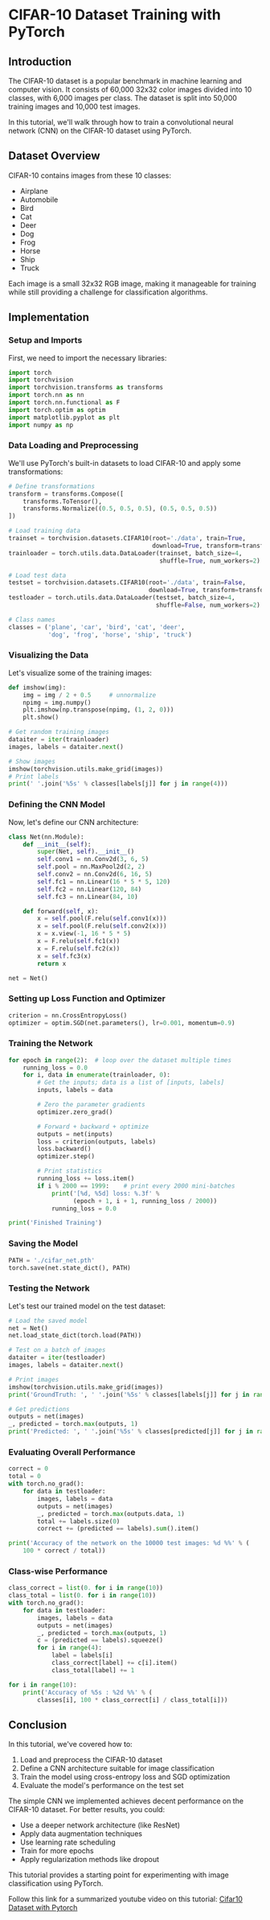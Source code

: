 # CIFAR-10 Dataset Training with PyTorch

## Introduction

The CIFAR-10 dataset is a popular benchmark in machine learning and computer vision. It consists of 60,000 32x32 color images divided into 10 classes, with 6,000 images per class. The dataset is split into 50,000 training images and 10,000 test images.

In this tutorial, we'll walk through how to train a convolutional neural network (CNN) on the CIFAR-10 dataset using PyTorch.

## Dataset Overview

CIFAR-10 contains images from these 10 classes:
- Airplane
- Automobile
- Bird
- Cat
- Deer
- Dog
- Frog
- Horse
- Ship
- Truck

Each image is a small 32x32 RGB image, making it manageable for training while still providing a challenge for classification algorithms.

## Implementation

### Setup and Imports

First, we need to import the necessary libraries:

```python
import torch
import torchvision
import torchvision.transforms as transforms
import torch.nn as nn
import torch.nn.functional as F
import torch.optim as optim
import matplotlib.pyplot as plt
import numpy as np
```

### Data Loading and Preprocessing

We'll use PyTorch's built-in datasets to load CIFAR-10 and apply some transformations:

```python
# Define transformations
transform = transforms.Compose([
    transforms.ToTensor(),
    transforms.Normalize((0.5, 0.5, 0.5), (0.5, 0.5, 0.5))
])

# Load training data
trainset = torchvision.datasets.CIFAR10(root='./data', train=True,
                                        download=True, transform=transform)
trainloader = torch.utils.data.DataLoader(trainset, batch_size=4,
                                          shuffle=True, num_workers=2)

# Load test data
testset = torchvision.datasets.CIFAR10(root='./data', train=False,
                                       download=True, transform=transform)
testloader = torch.utils.data.DataLoader(testset, batch_size=4,
                                         shuffle=False, num_workers=2)

# Class names
classes = ('plane', 'car', 'bird', 'cat', 'deer',
           'dog', 'frog', 'horse', 'ship', 'truck')
```

### Visualizing the Data

Let's visualize some of the training images:

```python
def imshow(img):
    img = img / 2 + 0.5     # unnormalize
    npimg = img.numpy()
    plt.imshow(np.transpose(npimg, (1, 2, 0)))
    plt.show()

# Get random training images
dataiter = iter(trainloader)
images, labels = dataiter.next()

# Show images
imshow(torchvision.utils.make_grid(images))
# Print labels
print(' '.join('%5s' % classes[labels[j]] for j in range(4)))
```

### Defining the CNN Model

Now, let's define our CNN architecture:

```python
class Net(nn.Module):
    def __init__(self):
        super(Net, self).__init__()
        self.conv1 = nn.Conv2d(3, 6, 5)
        self.pool = nn.MaxPool2d(2, 2)
        self.conv2 = nn.Conv2d(6, 16, 5)
        self.fc1 = nn.Linear(16 * 5 * 5, 120)
        self.fc2 = nn.Linear(120, 84)
        self.fc3 = nn.Linear(84, 10)

    def forward(self, x):
        x = self.pool(F.relu(self.conv1(x)))
        x = self.pool(F.relu(self.conv2(x)))
        x = x.view(-1, 16 * 5 * 5)
        x = F.relu(self.fc1(x))
        x = F.relu(self.fc2(x))
        x = self.fc3(x)
        return x

net = Net()
```

### Setting up Loss Function and Optimizer

```python
criterion = nn.CrossEntropyLoss()
optimizer = optim.SGD(net.parameters(), lr=0.001, momentum=0.9)
```

### Training the Network

```python
for epoch in range(2):  # loop over the dataset multiple times
    running_loss = 0.0
    for i, data in enumerate(trainloader, 0):
        # Get the inputs; data is a list of [inputs, labels]
        inputs, labels = data

        # Zero the parameter gradients
        optimizer.zero_grad()

        # Forward + backward + optimize
        outputs = net(inputs)
        loss = criterion(outputs, labels)
        loss.backward()
        optimizer.step()

        # Print statistics
        running_loss += loss.item()
        if i % 2000 == 1999:    # print every 2000 mini-batches
            print('[%d, %5d] loss: %.3f' %
                  (epoch + 1, i + 1, running_loss / 2000))
            running_loss = 0.0

print('Finished Training')
```

### Saving the Model

```python
PATH = './cifar_net.pth'
torch.save(net.state_dict(), PATH)
```

### Testing the Network

Let's test our trained model on the test dataset:

```python
# Load the saved model
net = Net()
net.load_state_dict(torch.load(PATH))

# Test on a batch of images
dataiter = iter(testloader)
images, labels = dataiter.next()

# Print images
imshow(torchvision.utils.make_grid(images))
print('GroundTruth: ', ' '.join('%5s' % classes[labels[j]] for j in range(4)))

# Get predictions
outputs = net(images)
_, predicted = torch.max(outputs, 1)
print('Predicted: ', ' '.join('%5s' % classes[predicted[j]] for j in range(4)))
```

### Evaluating Overall Performance

```python
correct = 0
total = 0
with torch.no_grad():
    for data in testloader:
        images, labels = data
        outputs = net(images)
        _, predicted = torch.max(outputs.data, 1)
        total += labels.size(0)
        correct += (predicted == labels).sum().item()

print('Accuracy of the network on the 10000 test images: %d %%' % (
    100 * correct / total))
```

### Class-wise Performance

```python
class_correct = list(0. for i in range(10))
class_total = list(0. for i in range(10))
with torch.no_grad():
    for data in testloader:
        images, labels = data
        outputs = net(images)
        _, predicted = torch.max(outputs, 1)
        c = (predicted == labels).squeeze()
        for i in range(4):
            label = labels[i]
            class_correct[label] += c[i].item()
            class_total[label] += 1

for i in range(10):
    print('Accuracy of %5s : %2d %%' % (
        classes[i], 100 * class_correct[i] / class_total[i]))
```

## Conclusion

In this tutorial, we've covered how to:
1. Load and preprocess the CIFAR-10 dataset
2. Define a CNN architecture suitable for image classification
3. Train the model using cross-entropy loss and SGD optimization
4. Evaluate the model's performance on the test set

The simple CNN we implemented achieves decent performance on the CIFAR-10 dataset. For better results, you could:
- Use a deeper network architecture (like ResNet)
- Apply data augmentation techniques
- Use learning rate scheduling
- Train for more epochs
- Apply regularization methods like dropout

This tutorial provides a starting point for experimenting with image classification using PyTorch.

Follow this link for a summarized youtube video on this tutorial: 
[Cifar10 Dataset with Pytorch](https://www.youtube.com/watch?v=g64gwDkfXjo)


